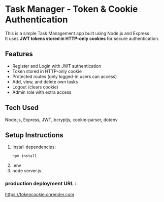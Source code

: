 # Task Manager - Token & Cookie Authentication

This is a simple Task Management app built using Node.js and Express.  
It uses **JWT tokens stored in HTTP-only cookies** for secure authentication.

## Features
- Register and Login with JWT authentication
- Token stored in HTTP-only cookie
- Protected routes (only logged-in users can access)
- Add, view, and delete own tasks
- Logout (clears cookie)
- Admin role with extra access

## Tech Used
Node.js, Express, JWT, bcryptjs, cookie-parser, dotenv

## Setup Instructions
1. Install dependencies:
   ```bash
   npm install
2. .env
3. node server.js

### production deployment URL :
https://tokencookie.onrender.com